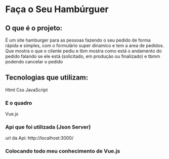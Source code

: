 # Faça o Seu Hambúrguer

## O que é o projeto:

É um site hamburger para as pessoas fazendo o seu pedido de forma rápida e simples, com o formulário super dinamico e tem a area de pedidos. Que mostra o que o cliente pediu e tbm mostra como está o andamento do pedido falando se ele está (solicitado, em produção ou finalizado) e tbmm podendo cancelar o pedido 

## Tecnologias que utilizam: 

Html
Css
JavaScript

### E o quadro 

Vue.js

### Api que foi utilizada (Json Server)

url da Api: http://localhost:3000/


### Colocando todo meu conhecimento de Vue.js